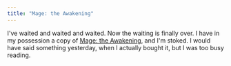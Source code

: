 ```yaml
---
title: "Mage: the Awakening"
---
```

I've waited and waited and waited. Now the waiting is finally over. I have in
my possession a copy of [Mage: the Awakening][1], and I'm stoked. I would have
said something yesterday, when I actually bought it, but I was too busy
reading.

   [1]: http://www.amazon.com/exec/obidos/tg/detail/-/1588464180

